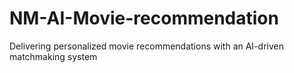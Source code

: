 # NM-AI-Movie-recommendation
Delivering personalized movie recommendations with an AI-driven matchmaking system
